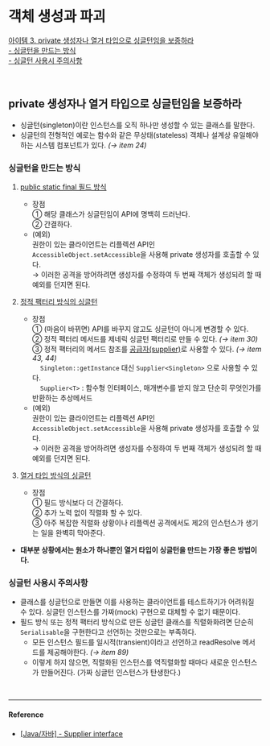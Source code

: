 # 객체 생성과 파괴

[아이템 3. private 생성자나 열거 타입으로 싱글턴임을 보증하라](#private-생성자나-열거-타입으로-싱글턴임을-보증하라)     
[- 싱글턴을 만드는 방식](#싱글턴을-만드는-방식)  
[- 싱글턴 사용시 주의사항](#싱글턴-사용시-주의사항)

<br>

## private 생성자나 열거 타입으로 싱글턴임을 보증하라

- 싱글턴(singleton)이란 인스턴스를 오직 하나만 생성할 수 있는 클래스를 말한다.
- 싱글턴의 전형적인 예로는 함수와 같은 무상태(stateless) 객체나 설계상 유일해야 하는 시스템 컴포넌트가 있다. *(→ item 24)*

### 싱글턴을 만드는 방식 
1) [public static final 필드 방식](../../src/main/java/study/heejin/chapter2/item3/SingletonField.java)
    - 장점  
     ① 해당 클래스가 싱글턴임이 API에 명백히 드러난다.    
     ② 간결하다.  
    - (예외)  
      권한이 있는 클라이언트는 리플렉션 API인 `AccessibleObject.setAccessible`을 사용해  private 생성자를 호출할 수 있다.  
      → 이러한 공격을 방어하려면 생성자를 수정하여 두 번째 객체가 생성되려 할 때 예외를 던지면 된다.
   
 
2) [정적 팩터리 방식의 싱글턴](../../src/main/java/study/heejin/chapter2/item3/SingletonStaticFactory.java)
   - 장점  
     ① (마음이 바뀌면) API를 바꾸지 않고도 싱글턴이 아니게 변경할 수 있다.    
     ② 정적 팩터리 메서드를 제네릭 싱글턴 팩터리로 만들 수 있다. *(→ item 30)*  
     ③ 정적 팩터리의 메서드 참조를 [공급자(supplier)](../../src/test/java/study/heejin/chapter2/Item3Test.java)로 사용할 수 있다. *(→ item 43, 44)*  
     &nbsp;&nbsp;&nbsp; `Singleton::getInstance` 대신 `Supplier<Singleton>` 으로 사용할 수 있다.  
     &nbsp;&nbsp;&nbsp; `Supplier<T>` : 함수형 인터페이스, 매개변수를 받지 않고 단순히 무엇인가를 반환하는 추상메서드
   - (예외)  
     권한이 있는 클라이언트는 리플렉션 API인 `AccessibleObject.setAccessible`을 사용해  private 생성자를 호출할 수 있다.  
     → 이러한 공격을 방어하려면 생성자를 수정하여 두 번째 객체가 생성되려 할 때 예외를 던지면 된다.
   

3) [열거 타입 방식의 싱글턴](../../src/main/java/study/heejin/chapter2/item3/SingletonEnum.java)
   - 장점  
     ① 필드 방식보다 더 간결하다.    
     ② 추가 노력 없이 직렬화 할 수 있다.  
     ③ 아주 복잡한 직렬화 상황이나 리플렉션 공격에서도 제2의 인스턴스가 생기는 일을 완벽히 막아준다.
   
- **대부분 상황에서는 원소가 하나뿐인 열거 타입이 싱글턴을 만드는 가장 좋은 방법이다.**

### 싱글턴 사용시 주의사항 
- 클래스를 싱글턴으로 만들면 이를 사용하는 클라이언트를 테스트하기가 어려워질 수 있다. 싱글턴 인스턴스를 가짜(mock) 구현으로 대체할 수 없기 때문이다.
- 필드 방식 또는 정적 팩터리 방식으로 만든 싱글턴 클래스를 직렬화화려면 단순히 `Serialisable`을 구현한다고 선언하는 것만으로는 부족하다.
  - 모든 인스턴스 필드를 일시적(transient)이라고 선언하고 readResolve 메서드를 제공해야한다. *(→ item 89)*
  - 이렇게 하지 않으면, 직렬화된 인스턴스를 역직렬화할 때마다 새로운 인스턴스가 만들어진다. (가짜 싱글턴 인스턴스가 탄생한다.)

<br>

---
#### Reference

- [[Java/자바] - Supplier<T> interface](https://m.blog.naver.com/zzang9ha/222087025042)



